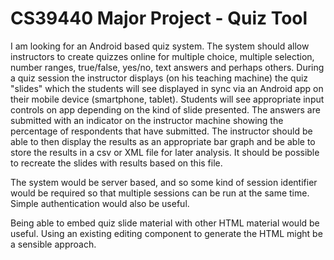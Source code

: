 # CS39440 Major Project - Quiz Tool
I am looking for an Android based quiz system. The system should allow instructors to
create quizzes online for multiple choice, multiple selection, number ranges, true/false,
yes/no, text answers and perhaps others. During a quiz session the instructor displays (on
his teaching machine) the quiz "slides" which the students will see displayed in sync via
an Android app on their mobile device (smartphone, tablet). Students will see appropriate input
controls on app depending on the kind of slide presented. The answers are submitted with an
indicator on the instructor machine showing the percentage of respondents that have submitted.
The instructor should be able to then display the results as an appropriate bar graph and be able
to store the results in a csv or XML file for later analysis. It should be possible to recreate
the slides with results based on this file.

The system would be server based, and so some kind of session identifier would be required so that
multiple sessions can be run at the same time. Simple authentication would also be useful.

Being able to embed quiz slide material with other HTML material would be useful. Using an existing
editing component to generate the HTML might be a sensible approach.
